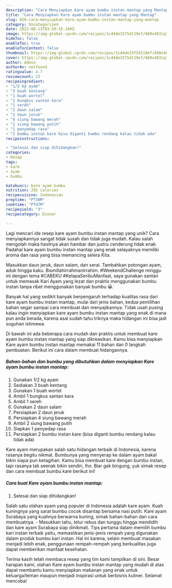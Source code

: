 ```yaml
---
description: "Cara Menyiapkan Kare ayam bumbu instan mantap yang Mantap"
title: "Cara Menyiapkan Kare ayam bumbu instan mantap yang Mantap"
slug: 850-cara-menyiapkan-kare-ayam-bumbu-instan-mantap-yang-mantap
category: Uncategorized
date: 2022-08-13T03:59:15.346Z
image: https://img-global.cpcdn.com/recipes/1cd4de3375d119ef/680x482cq70/kare-ayam-bumbu-instan-mantap-foto-resep-utama.jpg
hideToc: false
enableToc: true
enableTocContent: false
thumbnail: https://img-global.cpcdn.com/recipes/1cd4de3375d119ef/680x482cq70/kare-ayam-bumbu-instan-mantap-foto-resep-utama.jpg
cover: https://img-global.cpcdn.com/recipes/1cd4de3375d119ef/680x482cq70/kare-ayam-bumbu-instan-mantap-foto-resep-utama.jpg
author: Admin
authorAv: notfound
ratingvalue: 4.7
reviewcount: 23
recipeingredient:
- "1/2 kg ayam"
- "3 buah kentang"
- "1 buah wortel"
- "1 bungkus santan kara"
- "1 sereh"
- "2 daun salam"
- "2 daun jeruk"
- "4 siung bawang merah"
- "2 siung bawang putih"
- "1 penyedap rasa"
- "2 bumbu instan kare bisa diganti bumbu rendang kalau tidak ada"
recipeinstructions:

- "Selesai dan siap dihidangkan!"
categories:
- Resep
tags:
- kare
- ayam
- bumbu

katakunci: kare ayam bumbu 
nutrition: 292 calories
recipecuisine: Indonesian
preptime: "PT30M"
cooktime: "PT47M"
recipeyield: "3"
recipecategory: Dinner

---
```





Lagi mencari ide resep kare ayam bumbu instan mantap yang unik? Cara menyiapkannya sangat tidak susah dan tidak juga mudah. Kalau salah mengolah maka hasilnya akan hambar dan justru cenderung tidak enak. Padahal kare ayam bumbu instan mantap yang enak selayaknya memiliki aroma dan rasa yang bisa memancing selera Kita.





Masukkan daun jeruk, daun salam, dan serai. Tambahkan potongan ayam, aduk hingga kaku. Bismillahirrahmanirrahim. #WeekendChallenge minggu ini dengan tema #CABEKU #KelapaSeribuManfaat, saya gunakan santan untuk memasak Kari Ayam yang lezat dan praktis menggunakan bumbu instan tanpa ribet menggunakan banyak bumbu 😀.

Banyak hal yang sedikit banyak berpengaruh terhadap kualitas rasa dari kare ayam bumbu instan mantap, mulai dari jenis bahan, kedua pemilihan bahan segar sampai cara membuat dan menyajikannya. Tidak usah pusing kalau ingin menyiapkan kare ayam bumbu instan mantap yang enak di mana pun anda berada, karena asal sudah tahu triknya maka hidangan ini bisa jadi suguhan istimewa.






Di bawah ini ada beberapa cara mudah dan praktis untuk membuat kare ayam bumbu instan mantap yang siap dikreasikan. Kamu bisa menyiapkan Kare ayam bumbu instan mantap memakai 11 bahan dan 0 langkah pembuatan. Berikut ini cara dalam membuat hidangannya.

<!--inarticleads1-->

##### Bahan-bahan dan bumbu yang dibutuhkan dalam menyiapkan Kare ayam bumbu instan mantap:

1. Gunakan 1/2 kg ayam
1. Sediakan 3 buah kentang
1. Gunakan 1 buah wortel
1. Ambil 1 bungkus santan kara
1. Ambil 1 sereh
1. Gunakan 2 daun salam
1. Persiapkan 2 daun jeruk
1. Persiapkan 4 siung bawang merah
1. Ambil 2 siung bawang putih
1. Siapkan 1 penyedap rasa
1. Persiapkan 2 bumbu instan kare (bisa diganti bumbu rendang kalau tidak ada)


Kare ayam merupakan salah satu hidangan terbaik di Indonesia, karena rasanya begitu nikmat. Bumbunya yang menyerap ke dalam ayam bakal bikin siapa pun ketagihan. Kamu bisa membuat kare dengan bumbu instan, tapi rasanya tak seenak bikin sendiri, lho. Biar gak bingung, yuk simak resep dan cara membuat bumbu kare berikut ini! 

<!--inarticleads2-->

##### Cara buat Kare ayam bumbu instan mantap:


1. Selesai dan siap dihidangkan!

Salah satu olahan ayam yang populer di Indonesia adalah kare ayam. Kuah kuningnya yang sarat bumbu cocok disantap bersama nasi putih. Kare ayam Surabaya yang kuahnya berwarna kuning, simak bahan-bahan dan cara membuatnya. - Masukkan tahu, telur rebus dan tunggu hingga mendidih dan kare ayam Surabaya siap dinikmati. Tips pertama dalam memilih bumbu kari instan terbaik yaitu, memastikan jenis-jenis rempah yang digunakan dalam produk bumbu kari instan. Hal ini karena, selain membuat masakan menjadi lebih enak, penggunaan rempah-rempah yang berkualitas juga dapat memberikan manfaat kesehatan. 

Terima kasih telah membaca resep yang tim kami tampilkan di sini. Besar harapan kami, olahan Kare ayam bumbu instan mantap yang mudah di atas dapat membantu kamu menyiapkan makanan yang enak untuk keluarga/teman maupun menjadi inspirasi untuk berbisnis kuliner. Selamat mencoba!
